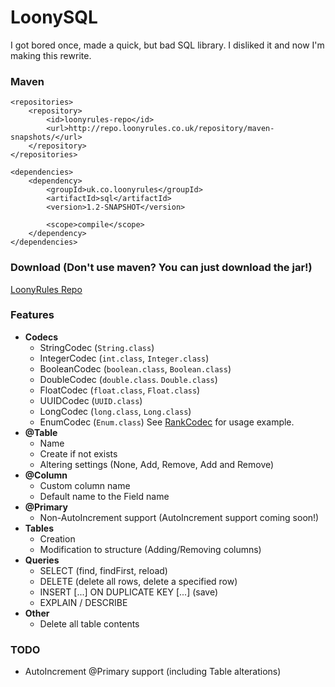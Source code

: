# LoonySQL
I got bored once, made a quick, but bad SQL library. I disliked it and now I'm making this rewrite.

### Maven
```
<repositories>
    <repository>
        <id>loonyrules-repo</id>
        <url>http://repo.loonyrules.co.uk/repository/maven-snapshots/</url>
    </repository>
</repositories>

<dependencies>
    <dependency>
        <groupId>uk.co.loonyrules</groupId>
        <artifactId>sql</artifactId>
        <version>1.2-SNAPSHOT</version>

        <scope>compile</scope>
    </dependency>
</dependencies>
```

### Download (Don't use maven? You can just download the jar!)
[LoonyRules Repo](http://repo.loonyrules.co.uk/#browse/browse/components:maven-snapshots:18ddeccdfb491ecba98861c1f114bd16)

### Features
 * **Codecs**
   * StringCodec (`String.class`)
   * IntegerCodec (`int.class`, `Integer.class`)
   * BooleanCodec (`boolean.class`, `Boolean.class`)
   * DoubleCodec (`double.class`. `Double.class`)
   * FloatCodec (`float.class`, `Float.class`)
   * UUIDCodec (`UUID.class`)
   * LongCodec (`long.class`, `Long.class`)
   * EnumCodec (`Enum.class`) See [RankCodec](https://github.com/LoonyRules/LoonySQL/blob/master/src/test/java/uk/co/loonyrules/sql/codecs/RankCodec.java) for usage example.
 * **@Table**  
   * Name
   * Create if not exists
   * Altering settings (None, Add, Remove, Add and Remove)
 * **@Column**
   * Custom column name
   * Default name to the Field name
 * **@Primary**
   * Non-AutoIncrement support (AutoIncrement support coming soon!)
 * **Tables**
   * Creation
   * Modification to structure (Adding/Removing columns)
 * **Queries**
   * SELECT (find, findFirst, reload)
   * DELETE (delete all rows, delete a specified row)
   * INSERT [...] ON DUPLICATE KEY [...] (save)
   * EXPLAIN / DESCRIBE
 * **Other**
   * Delete all table contents

### TODO
 * AutoIncrement @Primary support (including Table alterations)